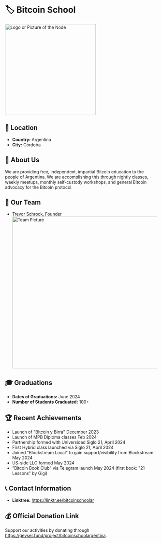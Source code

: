 # 🏷️ Bitcoin School
<img src="https://github.com/MyFirstBitcoin/Light-Node-Directory/blob/main/Argentina%20%20--%20Bitcoin%20School/New%20Logo%20(temp).jpeg" width="300" alt="Logo or Picture of the Node"> <!-- 1 picture maximum -->

## 📍 Location
- **Country:** Argentina
- **City:** Córdoba

## 📖 About Us
We are providing free, independent, impartial Bitcoin education to the people of Argentina. We are accomplishing this through nightly classes, weekly meetups, monthly self-custody workshops, and general Bitcoin advocacy for the Bitcoin protocol. 

## 👥 Our Team
- Trevor Schrock, Founder
<img src="https://github.com/MyFirstBitcoin/Light-Node-Directory/blob/main/Argentina%20%20--%20Bitcoin%20School/Founder%20Snapshot.png" width="500" alt="Team Picture"> <!-- 1 picture maximum -->

## 🎓 Graduations
- **Dates of Graduations:** June 2024
- **Number of Students Graduated:** 100+

## 🏆 Recent Achievements
- Launch of "Bitcoin y Birra" December 2023
- Launch of MPB Diploma classes Feb 2024 
- Partnership formed with Universidad Siglo 21, April 2024
- First Hybrid class launched via Siglo 21, April 2024
- Joined "Blockstream Local" to gain support/visibility from Blockstream May 2024
- US-side LLC formed May 2024
- "Bitcoin Book Club" via Telegram launch May 2024 (first book: "21 Lessons" by Gigi) 


## 📞 Contact Information
- **Linktree:** https://linktr.ee/bitcoinschoolar
  
## 💰 Official Donation Link
Support our activities by donating through https://geyser.fund/project/bitcoinschoolargentina.

